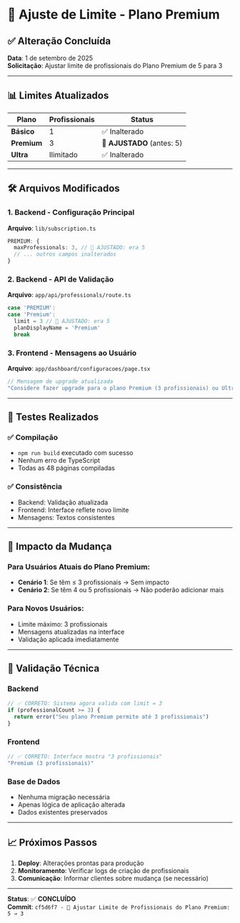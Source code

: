 # 🔄 Ajuste de Limite - Plano Premium

## ✅ **Alteração Concluída**

**Data**: 1 de setembro de 2025  
**Solicitação**: Ajustar limite de profissionais do Plano Premium de 5 para 3

---

## 📊 **Limites Atualizados**

| Plano | Profissionais | Status |
|-------|---------------|--------|
| **Básico** | 1 | ✅ Inalterado |
| **Premium** | 3 | 🔄 **AJUSTADO** (antes: 5) |
| **Ultra** | Ilimitado | ✅ Inalterado |

---

## 🛠️ **Arquivos Modificados**

### **1. Backend - Configuração Principal**
**Arquivo**: `lib/subscription.ts`
```typescript
PREMIUM: {
  maxProfessionals: 3, // 🔄 AJUSTADO: era 5
  // ... outros campos inalterados
}
```

### **2. Backend - API de Validação**
**Arquivo**: `app/api/professionals/route.ts`
```typescript
case 'PREMIUM':
case 'Premium':
  limit = 3 // 🔄 AJUSTADO: era 5
  planDisplayName = 'Premium'
  break
```

### **3. Frontend - Mensagens ao Usuário**
**Arquivo**: `app/dashboard/configuracoes/page.tsx`
```typescript
// Mensagem de upgrade atualizada
"Considere fazer upgrade para o plano Premium (3 profissionais) ou Ultra (ilimitado)."
```

---

## 🧪 **Testes Realizados**

### **✅ Compilação**
- `npm run build` executado com sucesso
- Nenhum erro de TypeScript
- Todas as 48 páginas compiladas

### **✅ Consistência**
- Backend: Validação atualizada
- Frontend: Interface reflete novo limite
- Mensagens: Textos consistentes

---

## 📝 **Impacto da Mudança**

### **Para Usuários Atuais do Plano Premium:**
- **Cenário 1**: Se têm ≤ 3 profissionais → Sem impacto
- **Cenário 2**: Se têm 4 ou 5 profissionais → Não poderão adicionar mais

### **Para Novos Usuários:**
- Limite máximo: 3 profissionais
- Mensagens atualizadas na interface
- Validação aplicada imediatamente

---

## 🎯 **Validação Técnica**

### **Backend**
```typescript
// ✅ CORRETO: Sistema agora valida com limit = 3
if (professionalCount >= 3) {
  return error("Seu plano Premium permite até 3 profissionais")
}
```

### **Frontend**
```typescript
// ✅ CORRETO: Interface mostra "3 profissionais"
"Premium (3 profissionais)"
```

### **Base de Dados**
- Nenhuma migração necessária
- Apenas lógica de aplicação alterada
- Dados existentes preservados

---

## 📈 **Próximos Passos**

1. **Deploy**: Alterações prontas para produção
2. **Monitoramento**: Verificar logs de criação de profissionais
3. **Comunicação**: Informar clientes sobre mudança (se necessário)

---

**Status**: ✅ **CONCLUÍDO**  
**Commit**: `cf5d6f7 - 🔄 Ajustar Limite de Profissionais do Plano Premium: 5 → 3`

